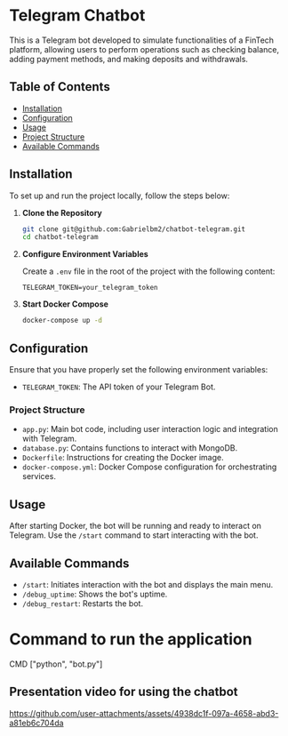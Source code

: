 # Telegram Chatbot

This is a Telegram bot developed to simulate functionalities of a FinTech platform, allowing users to perform operations such as checking balance, adding payment methods, and making deposits and withdrawals.

## Table of Contents

- [Installation](#installation)
- [Configuration](#configuration)
- [Usage](#usage)
- [Project Structure](#project-structure)
- [Available Commands](#available-commands)

## Installation

To set up and run the project locally, follow the steps below:

1. **Clone the Repository**
    ```sh
    git clone git@github.com:Gabrielbm2/chatbot-telegram.git
    cd chatbot-telegram
    ```

2. **Configure Environment Variables**
   
   Create a `.env` file in the root of the project with the following content:
    ```env
    TELEGRAM_TOKEN=your_telegram_token
    ```

3. **Start Docker Compose**
    ```sh
    docker-compose up -d
    ```

## Configuration

Ensure that you have properly set the following environment variables:

- `TELEGRAM_TOKEN`: The API token of your Telegram Bot.

### Project Structure

- `app.py`: Main bot code, including user interaction logic and integration with Telegram.
- `database.py`: Contains functions to interact with MongoDB.
- `Dockerfile`: Instructions for creating the Docker image.
- `docker-compose.yml`: Docker Compose configuration for orchestrating services.


## Usage

After starting Docker, the bot will be running and ready to interact on Telegram. Use the `/start` command to start interacting with the bot.

## Available Commands

- `/start`: Initiates interaction with the bot and displays the main menu.
- `/debug_uptime`: Shows the bot's uptime.
- `/debug_restart`: Restarts the bot.

# Command to run the application
CMD ["python", "bot.py"]

## Presentation video for using the chatbot

https://github.com/user-attachments/assets/4938dc1f-097a-4658-abd3-a81eb6c704da
